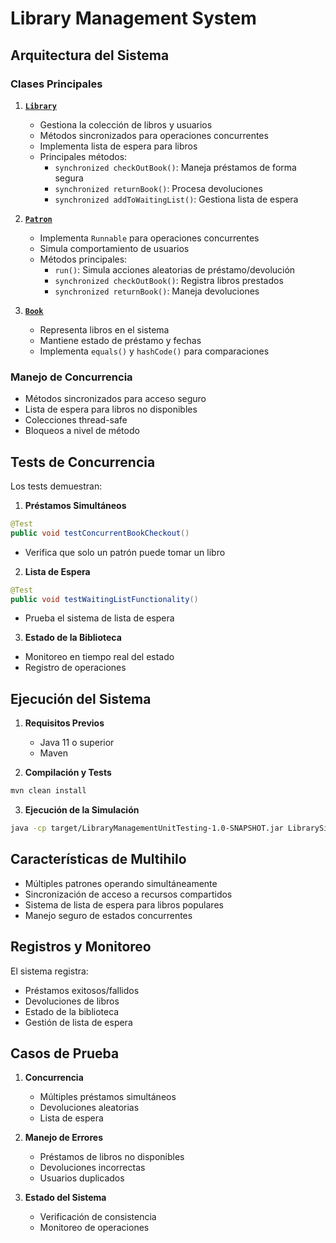 # Library Management System

## Arquitectura del Sistema

### Clases Principales

1. **[`Library`](src/main/java/Library.java)**
   - Gestiona la colección de libros y usuarios
   - Métodos sincronizados para operaciones concurrentes
   - Implementa lista de espera para libros
   - Principales métodos:
     - `synchronized checkOutBook()`: Maneja préstamos de forma segura
     - `synchronized returnBook()`: Procesa devoluciones
     - `synchronized addToWaitingList()`: Gestiona lista de espera

2. **[`Patron`](src/main/java/Patron.java)**
   - Implementa `Runnable` para operaciones concurrentes
   - Simula comportamiento de usuarios
   - Métodos principales:
     - `run()`: Simula acciones aleatorias de préstamo/devolución
     - `synchronized checkOutBook()`: Registra libros prestados
     - `synchronized returnBook()`: Maneja devoluciones

3. **[`Book`](src/main/java/Book.java)**
   - Representa libros en el sistema
   - Mantiene estado de préstamo y fechas
   - Implementa `equals()` y `hashCode()` para comparaciones

### Manejo de Concurrencia

- Métodos sincronizados para acceso seguro
- Lista de espera para libros no disponibles
- Colecciones thread-safe
- Bloqueos a nivel de método

## Tests de Concurrencia

Los tests demuestran:

1. **Préstamos Simultáneos**
```java
@Test
public void testConcurrentBookCheckout()
```
- Verifica que solo un patrón puede tomar un libro

2. **Lista de Espera**
```java
@Test
public void testWaitingListFunctionality()
```
- Prueba el sistema de lista de espera

3. **Estado de la Biblioteca**
- Monitoreo en tiempo real del estado
- Registro de operaciones

## Ejecución del Sistema

1. **Requisitos Previos**
   - Java 11 o superior
   - Maven

2. **Compilación y Tests**
```bash
mvn clean install
```

3. **Ejecución de la Simulación**
```bash
java -cp target/LibraryManagementUnitTesting-1.0-SNAPSHOT.jar LibrarySimulation
```

## Características de Multihilo

- Múltiples patrones operando simultáneamente
- Sincronización de acceso a recursos compartidos
- Sistema de lista de espera para libros populares
- Manejo seguro de estados concurrentes

## Registros y Monitoreo

El sistema registra:
- Préstamos exitosos/fallidos
- Devoluciones de libros
- Estado de la biblioteca
- Gestión de lista de espera

## Casos de Prueba

1. **Concurrencia**
   - Múltiples préstamos simultáneos
   - Devoluciones aleatorias
   - Lista de espera

2. **Manejo de Errores**
   - Préstamos de libros no disponibles
   - Devoluciones incorrectas
   - Usuarios duplicados

3. **Estado del Sistema**
   - Verificación de consistencia
   - Monitoreo de operaciones